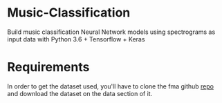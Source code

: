 # Music-Classification
Build music classification Neural Network models using spectrograms as input data with Python 3.6 + Tensorflow + Keras

# Requirements
In order to get the dataset used, you'll have to clone the fma github [repo](https://github.com/mdeff/fma) and download the dataset on the data section of it.
